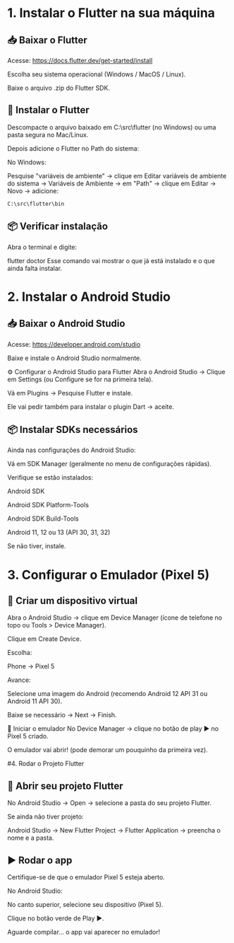 

# 1. Instalar o Flutter na sua máquina

## 📥 Baixar o Flutter

Acesse: https://docs.flutter.dev/get-started/install

Escolha seu sistema operacional (Windows / MacOS / Linux).

Baixe o arquivo .zip do Flutter SDK.

## 📂 Instalar o Flutter

Descompacte o arquivo baixado em C:\src\flutter (no Windows) ou uma pasta segura no Mac/Linux.

Depois adicione o Flutter no Path do sistema:

No Windows:

Pesquise "variáveis de ambiente" → clique em Editar variáveis de ambiente do sistema → Variáveis de Ambiente → em "Path" → clique em Editar → Novo → adicione:


````C:\src\flutter\bin````


## 📦 Verificar instalação
Abra o terminal e digite:

flutter doctor
Esse comando vai mostrar o que já está instalado e o que ainda falta instalar.

# 2. Instalar o Android Studio

## 📥 Baixar o Android Studio
Acesse: https://developer.android.com/studio

Baixe e instale o Android Studio normalmente.

⚙️ Configurar o Android Studio para Flutter
Abra o Android Studio → Clique em Settings (ou Configure se for na primeira tela).

Vá em Plugins → Pesquise Flutter e instale.

Ele vai pedir também para instalar o plugin Dart → aceite.

## 📦 Instalar SDKs necessários
Ainda nas configurações do Android Studio:

Vá em SDK Manager (geralmente no menu de configurações rápidas).

Verifique se estão instalados:

Android SDK

Android SDK Platform-Tools

Android SDK Build-Tools

Android 11, 12 ou 13 (API 30, 31, 32)

Se não tiver, instale.

# 3. Configurar o Emulador (Pixel 5)
## 🧩 Criar um dispositivo virtual
Abra o Android Studio → clique em Device Manager (ícone de telefone no topo ou Tools > Device Manager).

Clique em Create Device.

Escolha:

Phone → Pixel 5

Avance:

Selecione uma imagem do Android (recomendo Android 12 API 31 ou Android 11 API 30).

Baixe se necessário → Next → Finish.

🛜 Iniciar o emulador
No Device Manager → clique no botão de play ▶️ no Pixel 5 criado.

O emulador vai abrir! (pode demorar um pouquinho da primeira vez).

#4. Rodar o Projeto Flutter
## 📂 Abrir seu projeto Flutter
No Android Studio → Open → selecione a pasta do seu projeto Flutter.

Se ainda não tiver projeto:

Android Studio → New Flutter Project → Flutter Application → preencha o nome e a pasta.

## ▶️ Rodar o app
Certifique-se de que o emulador Pixel 5 esteja aberto.

No Android Studio:

No canto superior, selecione seu dispositivo (Pixel 5).

Clique no botão verde de Play ▶️.

Aguarde compilar... o app vai aparecer no emulador!




